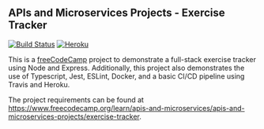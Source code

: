 ## APIs and Microservices Projects - Exercise Tracker

[![Build Status](https://travis-ci.org/asteffey/fcc-exercise-tracker.svg?branch=master)](https://travis-ci.org/asteffey/fcc-exercise-tracker)
[![Heroku](http://heroku-badge.herokuapp.com/?app=asteffey-exercise-tracker)](https://asteffey-exercise-tracker.herokuapp.com/)

This is a [freeCodeCamp](https://www.freecodecamp.org/) project to demonstrate a full-stack exercise tracker using Node and Express.
Additionally, this project also demonstrates the use of Typescript, Jest, ESLint, Docker, and a basic CI/CD pipeline using Travis and Heroku.

The project requirements can be found at https://www.freecodecamp.org/learn/apis-and-microservices/apis-and-microservices-projects/exercise-tracker.
